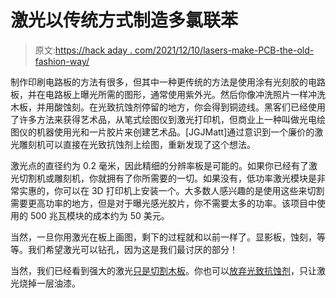 # 激光以传统方式制造多氯联苯

> 原文:[https://hack aday . com/2021/12/10/lasers-make-PCB-the-old-fashion-way/](https://hackaday.com/2021/12/10/lasers-make-pcbs-the-old-fashioned-way/)

制作印刷电路板的方法有很多，但其中一种更传统的方法是使用涂有光刻胶的电路板，并在电路板上曝光所需的图形，通常使用紫外光。然后你像冲洗照片一样冲洗木板，并用酸蚀刻。在光致抗蚀剂停留的地方，你会得到铜迹线。黑客们已经使用了许多方法来获得艺术品，从笔式绘图仪到激光打印机，但商业上一种叫做光电绘图仪的机器使用光和一片胶片来创建艺术品。[JGJMatt]通过意识到一个廉价的激光雕刻机可以直接在光致抗蚀剂上绘图，重新发现了这个想法。

激光点的直径约为 0.2 毫米，因此精细的分辨率板是可能的。如果你已经有了激光切割机或雕刻机，你就拥有了你所需要的一切。如果没有，低功率激光模块是非常实惠的，你可以在 3D 打印机上安装一个。大多数人感兴趣的是使用这些来切割需要更高功率的地方，但是对于曝光感光胶片，你不需要太多的功率。该项目中使用的 500 兆瓦模块的成本约为 50 美元。

当然，一旦你用激光在板上画图，剩下的过程就和以前一样了。显影板，蚀刻，等等。我们希望激光可以钻孔，因为这是我们最讨厌的部分！

当然，我们已经看到强大的激光[只是切割木板](https://hackaday.com/2021/01/11/laser-blasts-out-high-quality-pcbs/)。你也可以[放弃光致抗蚀剂](https://hackaday.com/2017/08/22/laser-etching-pcbs/)，只让激光烧掉一层油漆。